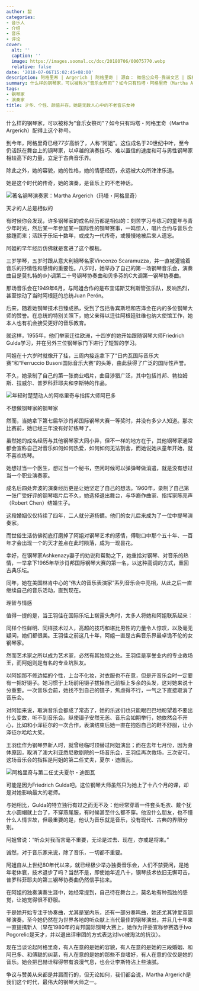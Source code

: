 ```yaml
---
author: 㛃
categories:
- 音乐人
- 介绍
- 音乐
- 评论
cover:
  alt: ''
  caption: ''
  image: https://images.soomal.cc/doc/20180706/00075770.webp
  relative: false
date: '2018-07-06T15:02:45+08:00'
description: 阿格里希 | Argerich | 阿格里奇 | 源自： 微信公众号-靠谱文艺 | 版权：转载 |  平均/总评分：09.67/29
summary: 什么样的钢琴家，可以被称为“音乐女祭司”？如今只有玛塔・阿格里奇（Martha Argerich）配得上这个称号。到今年，阿格里奇已经77岁高龄了，人称“阿姐”。这位成名于20世纪中叶，至今仍活跃在舞台上的钢琴家……
tags:
- 钢琴家
- 演奏家
title: 才华、个性、颜值并存，她是无数人心中的不老音乐女神
---
```


什么样的钢琴家，可以被称为“音乐女祭司”？如今只有玛塔・阿格里奇（Martha Argerich）配得上这个称号。

到今年，阿格里奇已经77岁高龄了，人称“阿姐”。这位成名于20世纪中叶，至今仍活跃在舞台上的钢琴家，以卓越的演奏技巧、难以置信的速度和可与男性钢琴家相较高下的力量，立足于古典音乐界。

除此之外，她的容貌，她的性格，她的情感经历，永远被大众所津津乐道。

她是这个时代的传奇，她的演奏，是音乐上的不老神话。

![著名钢琴演奏家：Martha Argerich（玛塔・阿格里奇）](https://images.soomal.cc/doc/20100425/00005142.webp)





天才的人总是相似的

有时候你会发现，许多钢琴家的成名经历都是相似的：刻苦学习与练习的童年与青少年时光，然后某一年参加某一国际性的钢琴赛事，一鸣惊人，唱片合约与音乐会接踵而来；活跃于乐坛十数年，或成为一代传奇，或慢慢地被后来人遗忘。

阿姐的早年经历仿佛就是套进了这个模板。

三岁学琴，五岁时跟从意大利钢琴名家Vincenzo Scaramuzza，并一直被灌输着音乐的抒情性和感情的重要性。八岁时，她举办了自己的第一场钢琴音乐会，演奏曲目是莫扎特的d小调第二十号钢琴协奏曲和贝多芬的C大调第一钢琴协奏曲。

那场音乐会在1949年6月，与阿姐合作的是布宜诺斯艾利斯管弦乐队，反响热烈，甚至惊动了当时阿根廷的总统Juan Perón。

后来，随着她钢琴技术日臻成熟，受到了包括鲁宾斯坦和吉泽金在内的多位钢琴大师的赞誉。在总统的特别关照下，她父亲得以迁往阿根廷驻维也纳大使馆工作，她本人也有机会接受更好的音乐教育。

就这样，1955年，他们举家迁往欧洲，十四岁的她开始跟随钢琴大师Friedrich Gulda学习，并在另外三位钢琴家门下进行了短暂的学习。

阿姐在十六岁时就像开了挂，三周内接连拿下了“日内瓦国际音乐大赛”和“Ferruccio Busoni国际音乐大赛”的头筹，由此获得了广泛的国际性声誉。

不久，她录制了自己的第一张商业唱片，曲目涉猎广泛，其中包括肖邦、勃拉姆斯、拉威尔、普罗科菲耶夫和李斯特的作品。

![年轻时楚楚动人的阿格里奇与指挥大师阿巴多](https://images.soomal.cc/doc/20180706/00075770.webp)





不想做钢琴家的钢琴家

然而，当她拿下第七届华沙肖邦国际钢琴大赛一等奖时，并没有多少人知道。那次比赛前，她已经三年没有好好练琴了。

虽然她的成名经历与其他钢琴家大同小异，但不一样的地方在于，其他钢琴家通常都会宣称自己对音乐如何如何热爱，如何如何无法割舍，而她说她从童年开始，就不喜欢练琴。

她想过当一个医生，想过当一个秘书，空闲时候可以弹弹琴做消遣，就是没有想过当一个职业演奏家。

成名后四处奔波的演奏经历更是让她坚定了自己的想法。1960年，录制了自己第一张广受好评的钢琴唱片后不久，她选择退出舞台，与华裔作曲家、指挥家陈亮声（Robert Chen）结婚生子。

这段婚姻仅仅持续了四年，二人就分道扬镳。他们的女儿后来成为了一位中提琴演奏家。

而世俗生活仿佛彻底打磨掉了阿姐对钢琴艺术的感情，傅聪口中那个五十年、一百年才会出现一个的天才差点在此时陨落，成为一现昙花。

幸好，在钢琴家Ashkenazy妻子的劝说和帮助之下，她重拾对钢琴、对音乐的热情，一举拿下1965年华沙肖邦国际钢琴大赛的第一名，以这种高调的方式，重回古典乐坛。

同年，她在美国林肯中心的“伟大的音乐表演家”系列音乐会中亮相，从此之后一直继续自己的音乐活动，直到现在。

理智与情感

值得一提的是，当王羽佳在国际乐坛上崭露头角时，太多人将她和阿姐联系起来：

同样个性鲜明、同样技术过人，高超的技巧和堪比男性的力量令人惊叹，以及毫无疑问，她们都很美。王羽佳之前这几十年，阿姐一直是古典音乐界最卓诡不伦的女钢琴家。

然而艺术家之所以成为艺术家，必然有其独特之处。王羽佳是享誉业内的专业救场王，而阿姐则是有名的专业坑队友。

以阿姐那不修边幅的个性，上台不化妆，对衣服也不在意，但是开音乐会时一定要有一把好镊子。她习惯于上场前用镊子拔掉自己前额上多余的头发，这对她来说十分重要。一次音乐会前，她找不到自己的镊子，焦虑得不行，一气之下直接取消了音乐会。

对阿姐来说，取消音乐会都成了常态了，她的乐迷们也只能眼巴巴地盼望着不要出什么变故，听不到音乐会。纵使镊子安然无恙、音乐会如期举行，她依然会不开心，比如和小泽征尔的一次合作，表演结束后她一直在抱怨自己的鞋不舒服，让小泽征尔哈哈大笑。

王羽佳作为钢琴界新人时，就曾经临时顶替过阿姐演出；而在去年七月份，因为身体原因，取消了澳大利亚悉尼歌剧院的一场音乐会，王羽佳再次救场，三次安可。这场音乐会的指挥是阿姐的第二任丈夫，夏尔・迪图瓦。

![阿格里奇与第二任丈夫夏尔・迪图瓦](https://images.soomal.cc/doc/20180706/00075771.webp)





可能是因为Friedrich Gulda吧。这位钢琴大师虽然只为她上了十八个月的课，却是对她影响最大的老师。

与她相比，Gulda的特立独行有过之而无不及：他经常穿着一件套头毛衣、戴个犹太小圆帽就上台了，不穿燕尾服，有时候甚至什么都不穿。他没什么朋友，也不懂什么人情世故，但最重要的是，他认为音乐就是音乐，没有现代、古典的界限分别。

阿姐曾说：“听众对我而言毫不重要，无论是过去、现在，亦或是将来。”

诚然，对于音乐家来说，除了音乐，一切都不重要。

阿姐自从上世纪80年代以来，就已经极少举办独奏音乐会，人们不禁要问，是她年老体衰，技术退步了吗？当然不是，即使她年近八十，钢琴技术依旧无懈可击，普罗科菲耶夫的第三钢琴协奏曲仍然信手拈来。

在阿姐的独奏演奏生涯中，她经常提到，自己待在舞台上，莫名地有种孤独的感觉，让她觉得很不舒服。

于是她开始专注于协奏曲，尤其是室内乐，还有一部分奏鸣曲，她还尤其钟爱双钢琴演奏。至今她仍然在为世界各地的听众献上当代最佳的钢琴演出，并且几十年来一直提携新人（早在1980年的肖邦国际钢琴大赛上，她作为评委宣称参赛选手Ivo Pogorelic是天才，并以退出评审团的方式表达对Ivo被淘汰的抗议）。

现在当谈论起阿格里奇，有人在意的是她的容貌，有人在意的是她的三段婚姻、和阿巴多、和傅聪的纠葛，有人在意的是她的那些不良嗜好，有人在意的仅仅是她的音乐。她会把巴赫诠释得带有浪漫气息，也会让李斯特沾上些油腻。

争议与赞美从来都是并肩而行的，但无论如何，我们都会说，Martha Argerich是我们这个时代，最伟大的钢琴大师之一。